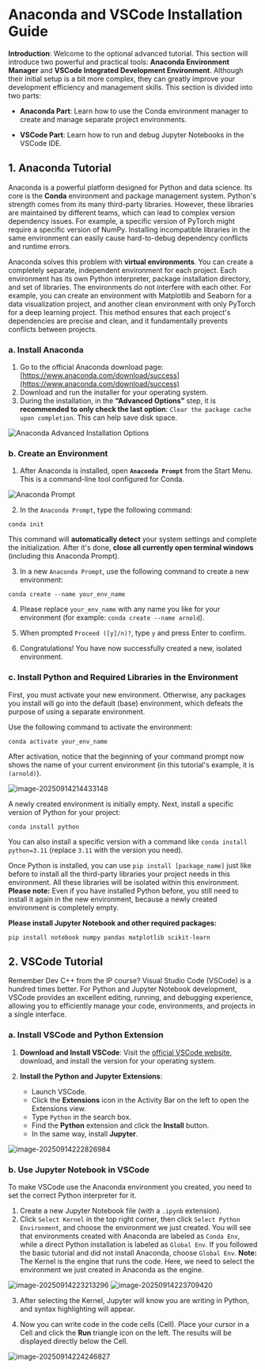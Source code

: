 # Anaconda and VSCode Installation Guide

**Introduction**: Welcome to the optional advanced tutorial. This section will introduce two powerful and practical tools: **Anaconda Environment Manager** and **VSCode Integrated Development Environment**. Although their initial setup is a bit more complex, they can greatly improve your development efficiency and management skills. This section is divided into two parts:

-   **Anaconda Part**: Learn how to use the Conda environment manager to create and manage separate project environments.

-   **VSCode Part**: Learn how to run and debug Jupyter Notebooks in the VSCode IDE.

## 1. Anaconda Tutorial

Anaconda is a powerful platform designed for Python and data science. Its core is the **Conda** environment and package management system. Python's strength comes from its many third-party libraries. However, these libraries are maintained by different teams, which can lead to complex version dependency issues. For example, a specific version of PyTorch might require a specific version of NumPy. Installing incompatible libraries in the same environment can easily cause hard-to-debug dependency conflicts and runtime errors.

Anaconda solves this problem with **virtual environments**. You can create a completely separate, independent environment for each project. Each environment has its own Python interpreter, package installation directory, and set of libraries. The environments do not interfere with each other. For example, you can create an environment with Matplotlib and Seaborn for a data visualization project, and another clean environment with only PyTorch for a deep learning project. This method ensures that each project's dependencies are precise and clean, and it fundamentally prevents conflicts between projects.

### a. Install Anaconda

1.  Go to the official Anaconda download page: [https://www.anaconda.com/download/success](https://www.anaconda.com/download/success)
2.  Download and run the installer for your operating system.
3.  During the installation, in the **“Advanced Options”** step, it is **recommended to only check the last option**: `Clear the package cache upon completion`. This can help save disk space.

![Anaconda Advanced Installation Options](./media/image-20250914195509285.png)

### b. Create an Environment

1. After Anaconda is installed, open **`Anaconda Prompt`** from the Start Menu. This is a command-line tool configured for Conda.

![Anaconda Prompt](./media/image-20250914213721571.png)

2. In the `Anaconda Prompt`, type the following command:
```
conda init
```

   This command will **automatically detect** your system settings and complete the initialization. After it's done, **close all currently open terminal windows** (including this Anaconda Prompt).

3. In a new `Anaconda Prompt`, use the following command to create a new environment:

```
conda create --name your_env_name
```

4. Please replace `your_env_name` with any name you like for your environment (for example: `conda create --name arnold`).

5. When prompted `Proceed ([y]/n)?`, type `y` and press Enter to confirm.

6. Congratulations! You have now successfully created a new, isolated environment.

### c. Install Python and Required Libraries in the Environment
First, you must activate your new environment. Otherwise, any packages you install will go into the default (base) environment, which defeats the purpose of using a separate environment.

Use the following command to activate the environment:
```
conda activate your_env_name
```

After activation, notice that the beginning of your command prompt now shows the name of your current environment (in this tutorial's example, it is `(arnold)`).

![image-20250914214433148](./media/image-20250914214433148.png)

A newly created environment is initially empty. Next, install a specific version of Python for your project:

```
conda install python
```
You can also install a specific version with a command like `conda install python=3.11` (replace `3.11` with the version you need).

Once Python is installed, you can use `pip install [package_name]` just like before to install all the third-party libraries your project needs in this environment. All these libraries will be isolated within this environment. **Please note:** Even if you have installed Python before, you still need to install it again in the new environment, because a newly created environment is completely empty.

**Please install Jupyter Notebook and other required packages:**

```
pip install notebook numpy pandas matplotlib scikit-learn
```


## 2. VSCode Tutorial

Remember Dev C++ from the IP course? Visual Studio Code (VSCode) is a hundred times better. For Python and Jupyter Notebook development, VSCode provides an excellent editing, running, and debugging experience, allowing you to efficiently manage your code, environments, and projects in a single interface.

### a. Install VSCode and Python Extension

1.  **Download and Install VSCode**:
    Visit the [official VSCode website](https://code.visualstudio.com/), download, and install the version for your operating system.

2.  **Install the Python and Jupyter Extensions**:
    -   Launch VSCode.
    -   Click the **Extensions** icon in the Activity Bar on the left to open the Extensions view.
    -   Type `Python` in the search box.
    -   Find the **Python** extension and click the **Install** button.
    -   In the same way, install **Jupyter**.

![image-20250914222826984](./media/image-20250914222826984.png)

### b. Use Jupyter Notebook in VSCode
To make VSCode use the Anaconda environment you created, you need to set the correct Python interpreter for it.

1.  Create a new Jupyter Notebook file (with a `.ipynb` extension).
2.  Click `Select Kernel` in the top right corner, then click `Select Python Environment`, and choose the environment we just created. You will see that environments created with Anaconda are labeled as `Conda Env`, while a direct Python installation is labeled as `Global Env`. If you followed the basic tutorial and did not install Anaconda, choose `Global Env`. **Note:** The Kernel is the engine that runs the code. Here, we need to select the environment we just created in Anaconda as the engine.

![image-20250914223213296](./media/image-20250914223213296.png)
![image-20250914223709420](./media/image-20250914223709420.png)

3. After selecting the Kernel, Jupyter will know you are writing in Python, and syntax highlighting will appear.
   
4. Now you can write code in the code cells (Cell). Place your cursor in a Cell and click the **Run** triangle icon on the left. The results will be displayed directly below the Cell.


![image-20250914224246827](./media/image-20250914224246827.png)


